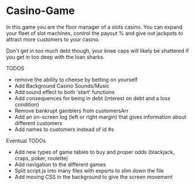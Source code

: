 # Casino-Game

In this game you are the floor manager of a slots casino. You can expand your fleet of slot machines, control the payout % and give out jackpots to attract more customers to your casino.

Don't get in too much debt though, your knee caps will likely be shattered if you get in too deep with the loan sharks.

TODOS 
- remove the ability to cheese by betting on yourself
- Add Background Casino Sounds/Music
- Add sound effect to both 'start' functions
- Add consequences for being in debt (interest on debt and a loss condition)
- Remove bankrupt gamblers from customersArr
- Add an on-screen log (left or right margin) that gives information about different customers
- Add names to customers instead of id #s

Eventual TODOs
- Add new types of game tables to buy and proper odds (blackjack, craps, poker, roulette)
- Add navigation to the different games
- Split script.js into many files with exports to slim down the file
- Add moving CSS in the background to give the screen movement
